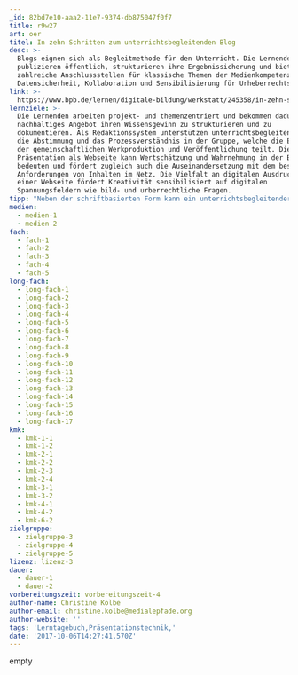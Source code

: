 ```yaml
---
_id: 82bd7e10-aaa2-11e7-9374-db875047f0f7
title: r9w27
art: oer
titel: In zehn Schritten zum unterrichtsbegleitenden Blog
desc: >-
  Blogs eignen sich als Begleitmethode für den Unterricht. Die Lernenden
  publizieren öffentlich, strukturieren ihre Ergebnissicherung und bieten
  zahlreiche Anschlussstellen für klassische Themen der Medienkompetenz wie
  Datensicherheit, Kollaboration und Sensibilisierung für Urheberrechtsfragen.
link: >-
  https://www.bpb.de/lernen/digitale-bildung/werkstatt/245358/in-zehn-schritten-zum-unterrichtsbegleitenden-blog
lernziele: >-
  Die Lernenden arbeiten projekt- und themenzentriert und bekommen dadurch ein
  nachhaltiges Angebot ihren Wissensgewinn zu strukturieren und zu
  dokumentieren. Als Redaktionssystem unterstützen unterrichtsbegleitende Blogs
  die Abstimmung und das Prozessverständnis in der Gruppe, welche die Erfahrung
  der gemeinschaftlichen Werkproduktion und Veröffentlichung teilt. Die
  Präsentation als Webseite kann Wertschätzung und Wahrnehmung in der Breite
  bedeuten und fördert zugleich auch die Auseinandersetzung mit dem besonderen
  Anforderungen von Inhalten im Netz. Die Vielfalt an digitalen Ausdrucksformen
  einer Webseite fördert Kreativität sensibilisiert auf digitalen
  Spannungsfeldern wie bild- und urberrechtliche Fragen.
tipp: "Neben der schriftbasierten Form kann ein unterrichtsbegleitender Blog auch alle anderen Formate der digitalen Präsentation darstellen. Technisch unaufwändig können Fotos, Videos, Podcasts eingebunden werden. \r\nZudem kann ein Blog auch lehrerzentriert als Materialsammlung und für unterschiedliche Lerngruppen genutzt werde."
medien:
  - medien-1
  - medien-2
fach:
  - fach-1
  - fach-2
  - fach-3
  - fach-4
  - fach-5
long-fach:
  - long-fach-1
  - long-fach-2
  - long-fach-3
  - long-fach-4
  - long-fach-5
  - long-fach-6
  - long-fach-7
  - long-fach-8
  - long-fach-9
  - long-fach-10
  - long-fach-11
  - long-fach-12
  - long-fach-13
  - long-fach-14
  - long-fach-15
  - long-fach-16
  - long-fach-17
kmk:
  - kmk-1-1
  - kmk-1-2
  - kmk-2-1
  - kmk-2-2
  - kmk-2-3
  - kmk-2-4
  - kmk-3-1
  - kmk-3-2
  - kmk-4-1
  - kmk-4-2
  - kmk-6-2
zielgruppe:
  - zielgruppe-3
  - zielgruppe-4
  - zielgruppe-5
lizenz: lizenz-3
dauer:
  - dauer-1
  - dauer-2
vorbereitungszeit: vorbereitungszeit-4
author-name: Christine Kolbe
author-email: christine.kolbe@medialepfade.org
author-website: ''
tags: 'Lerntagebuch,Präsentationstechnik,'
date: '2017-10-06T14:27:41.570Z'
---
```

empty
